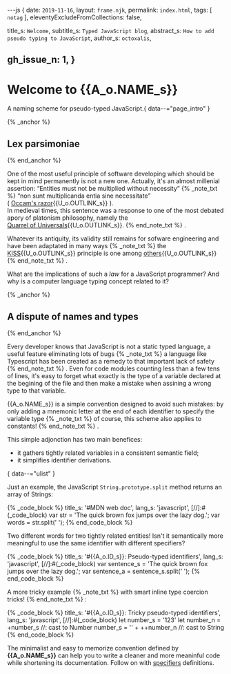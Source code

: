 ---js
{
  date:      `2019-11-16`,
  layout:    `frame.njk`,
  permalink: `index.html`,
  tags:      [ `notag` ],
  eleventyExcludeFromCollections: false,

  title_s:    `Welcome`,
  subtitle_s: `Typed JavaScript blog`,
  abstract_s: `How to add pseudo typing to JavaScript`,
  author_s:   `octoxalis`,
  
  gh_issue_n: 1,
}
---
[comment]: # (======== Post ========)
# Welcome to {{A_o.NAME_s}}

A naming scheme for pseudo-typed JavaScript.{ data--="page_intro" }

{% _anchor %}
## Lex parsimoniae
{% end_anchor %}

<slot-slice>

One of the most useful principle of software developing which should be kept in mind permanently is not a new one.
Actually, it's an almost millenial assertion: <q>Entities must not be multiplied without necessity</q>
{% _note_txt %}
<q>non sunt multiplicanda entia sine necessitate</q>  
( [Occam's razor]{{U_o.OUTLINK_s}} ).  
In medieval times, this sentence was a response to one of the most debated apory of platonism philosophy,
namely the  
[Quarrel of Universals]{{U_o.OUTLINK_s}}.
{% end_note_txt %}
.

Whatever its antiquity, its validity still remains for sofware engineering and have been adaptated in many ways
{% _note_txt %}
the [KISS]{{U_o.OUTLINK_s}} principle is one among [others]{{U_o.OUTLINK_s}}
{% end_note_txt %}
.


What are the implications of such a _law_ for a JavaScript programmer? And why is a computer language typing concept related to it?

</slot-slice>

{% _anchor %}
## A dispute of names and types
{% end_anchor %}

<slot-slice>
<slot-css prism_css/>
<slot-css prism_ui/>
<slot-js prism_js/>

Every developer knows that JavaScript is not a static typed language, a useful feature eliminating lots of bugs
{% _note_txt %}
a language like Typescript has been created as a remedy to that important lack of safety
{% end_note_txt %}
.
Even for code modules counting less than a few tens of lines, it's easy to forget what exactly is the type of a variable declared at the begining of the file and then make a mistake when assining a wrong type to that variable.

{{A_o.NAME_s}} is a simple convention designed to avoid such mistakes: by only adding a mnemonic letter at the end of each identifier to specify the variable type
{% _note_txt %}
of course, this scheme also applies to constants!
{% end_note_txt %}
.

This simple adjonction has two main benefices:
+ it gathers tightly related variables in a consistent semantic field;
+ it simplifies identifier derivations.

{ data--="ulist" }

Just an example, the JavaScript `String.prototype.split` method returns an array of Strings:

{% _code_block %}
    title_s: '#MDN web doc',
    lang_s: 'javascript',
[//]:#(_code_block)
var str = 'The quick brown fox jumps over the lazy dog.';
var words = str.split(' ');
{% end_code_block %}


Two different words for two tightly related entities! Isn't it semantically more meaningful to use the same identifier with different specifiers?

{% _code_block %}
    title_s: '#{{A_o.ID_s}}: Pseudo-typed identifiers',
    lang_s: 'javascript',
[//]:#(_code_block)
var sentence_s = 'The quick brown fox jumps over the lazy dog.';
var sentence_a = sentence_s.split(' ');
{% end_code_block %}


A more tricky example
{% _note_txt %}
with smart inline type coercion tricks!
{% end_note_txt %}
:

{% _code_block %}
    title_s: '#{{A_o.ID_s}}: Tricky pseudo-typed identifiers',
    lang_s: 'javascript',
[//]:#(_code_block)
let number_s = '123'
let number_n = +number_s    //: cast to Number
number_s = '' + ++number_n  //: cast to String
{% end_code_block %}


The minimalist and easy to memorize convention defined by **{{A_o.NAME_s}}** can help you to write a cleaner and more meaninful code while shortening its documentation.
Follow on with [specifiers] definitions.

</slot-slice>

[comment]: # (======== Links ========)

[specifiers]: ./specifiers.html

[Occam's razor]: https://www.irishphilosophy.com/2014/05/27/who-sharpened-occams-razor/
[Quarrel of Universals]: https://en.wikipedia.org/wiki/Problem_of_universals
[KISS]: https://en.wikipedia.org/wiki/KISS_principle
[others]: https://effectivesoftwaredesign.com/2013/08/05/simplicity-in-software-design-kiss-yagni-and-occams-razor/
